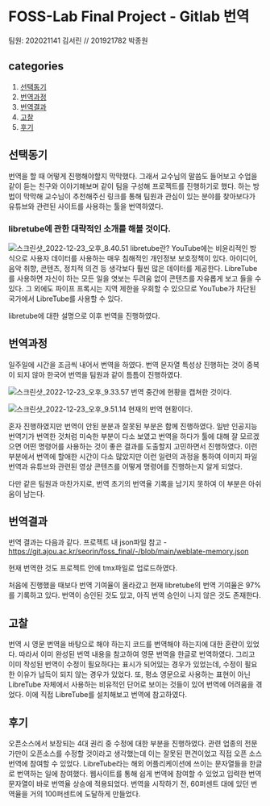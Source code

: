 # FOSS-Lab Final Project - Gitlab 번역
팀원: 202021141 김서린 // 201921782 박종원

## categories
1. [선택동기](#선택동기)
2. [번역과정](#번역과정)
3. [번역결과](#번역결과)
3. [고찰](#고찰)
4. [후기](#후기)

## 선택동기
번역을 할 때 어떻게 진행해야할지 막막했다. 그래서 교수님의 말씀도 들어보고 수업을 같이 듣는 친구와 이야기해보며 같이 팀을 구성해 프로젝트를 진행하기로 했다. 
하는 방법이 막막해 교수님이 추천해주신 링크를 통해 팀원과 관심이 있는 분야를 찾아보다가 유튜브와 관련된 사이트를 사용하는 툴을 번역하였다. 

### libretube에 관한 대략적인 소개를 해볼 것이다.
![스크린샷_2022-12-23_오후_8.40.51](/uploads/621d218beb5e0f40e9de5295d243aec7/스크린샷_2022-12-23_오후_8.40.51.png)
libretube란? YouTube에는 비윤리적인 방식으로 사용자 데이터를 사용하는 매우 침해적인 개인정보 보호정책이 있다. 아이디어, 음악 취향, 콘텐츠, 정치적 의견 등 생각보다 훨씬 많은 데이터를 제공한다. LibreTube를 사용하면 자신이 하는 모든 일을 엿보는 두려움 없이 콘텐츠를 자유롭게 보고 들을 수 있다. 그 외에도 파이프 프록시는 지역 제한을 우회할 수 있으므로 YouTube가 차단된 국가에서 LibreTube를 사용할 수 있다.

libretube에 대한 설명으로 이후 번역을 진행하였다.

## 번역과정
일주일에 시간을 조금씩 내어서 번역을 하였다. 번역 문자열 특성상 진행하는 것이 중복이 되지 않아 한국어 번역을 팀원과 같이 틈틈이 진행하였다. 

![스크린샷_2022-12-23_오후_9.33.57](/uploads/c695647683ae0d5b4c002d7cf4908c83/스크린샷_2022-12-23_오후_9.33.57.png)
번역 중간에 현황을 캡쳐한 것이다. 

![스크린샷_2022-12-23_오후_9.51.14](/uploads/c856ef277cbcf96d6257423a9fd53b84/스크린샷_2022-12-23_오후_9.51.14.png)
현재의 번역 현황이다.

혼자 진행하였지만 번역이 안된 분분과 잘못된 부분은 함께 진행하였다. 일반 인공지능 번역기가 번역한 것처럼 미숙한 부분이 다소 보였고 번역을 하다가 툴에 대해 잘 모르겠으면 어떤 명령어를 사용하는 것이 좋은 결과를 도출할지 고민하면서 진행하였다. 이런 부분에서 번역에 할애한 시간이 다소 많았지만 이런 일련의 과정을 통하여 이미지 파일 번역과 유튜브와 관련된 영상 콘텐츠를 어떻게 명령어를 진행하는지 알게 되었다. 

다만 같은 팀원과 마찬가지로, 번역 초기의 번역율 기록을 남기지 못하여 이 부분은 아쉬움이 남는다. 

## 번역결과
번역 결과는 다음과 같다. 프로젝트 내 json파일 참고 - https://git.ajou.ac.kr/seorin/foss_final/-/blob/main/weblate-memory.json

현재 번역한 것도 프로젝트 안에 tmx파일로 업로드하였다.

처음에 진행했을 때보다 번역 기여율이 올라갔고 현재 libretube의 번역 기여율은 97%를 기록하고 있다. 번역이 승인된 것도 있고, 아직 번역 승인이 나지 않은 것도 존재한다.

## 고찰
번역 시 영문 번역을 바탕으로 해야 하는지 코드를 번역해야 하는지에 대한 혼란이 있었다. 따라서 이미 완성된 번역 내용을 참고하여 영문 번역을 한글로 번역하였다. 그리고 이미 작성된 번역이 수정이 필요하다는 표시가 되어있는 경우가 있었는데, 수정이 필요한 이유가 납득이 되지 않는 경우가 있었다. 또, 평소 영문으로 사용하는 표현이 아닌 LibreTube 자체에서 사용하는 비유적인 단어로 보이는 것들이 있어 번역에 어려움을 겪었다. 이에 직접 LibreTube를 설치해보고 번역에 참고하였다.

## 후기
오픈소스에서 보장되는 4대 권리 중 수정에 대한 부분을 진행하였다. 관련 업종의 전문가만이 오픈소스를 수정할 것이라고 생각했는데 이는 잘못된 편견이었고 직접 오픈 소스 번역에 참여할 수 있었다. LibreTube라는 해외 어플리케이션에 쓰이는 문자열들을 한글로 번역하는 일에 참여했다. 웹사이트를 통해 쉽게 번역에 참여할 수 있었고 입력한 번역 문자열이 바로 번역율 상승에 적용되었다. 번역을 시작하기 전, 60퍼센트 대에 있던 번역율을 거의 100퍼센트에 도달하게 만들었다. 
